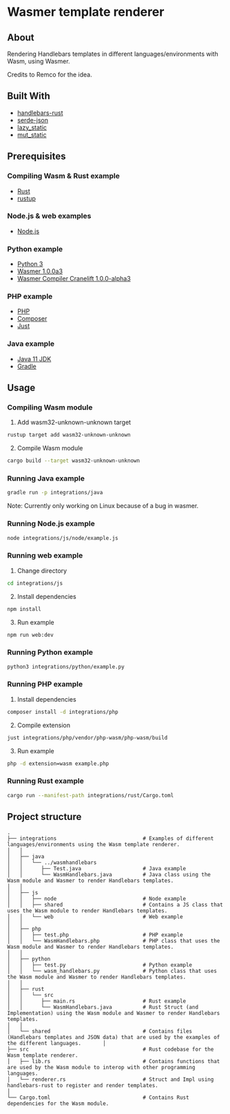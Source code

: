 # Wasmer template renderer

## About

Rendering Handlebars templates in different languages/environments with Wasm, using Wasmer. 

Credits to Remco for the idea.

## Built With
* [handlebars-rust](https://github.com/sunng87/handlebars-rust)
* [serde-json](https://github.com/serde-rs/json)
* [lazy_static](https://github.com/rust-lang-nursery/lazy-static.rs)
* [mut_static](https://github.com/tyleo/mut_static)

## Prerequisites

### Compiling Wasm & Rust example
* [Rust](https://www.rust-lang.org/tools/install)
* [rustup](https://rustup.rs/)

### Node.js & web examples
* [Node.js](https://nodejs.org/en/)

### Python example
* [Python 3](https://www.python.org/downloads/)
* [Wasmer 1.0.0a3](https://pypi.org/project/wasmer/1.0.0a3/)
* [Wasmer Compiler Cranelift 1.0.0-alpha3](https://pypi.org/project/wasmer-compiler-cranelift/1.0.0-alpha3/)

### PHP example
* [PHP](https://www.php.net/downloads)
* [Composer](https://getcomposer.org/download/)
* [Just](https://github.com/casey/just)

### Java example
* [Java 11 JDK](https://www.oracle.com/java/technologies/javase-jdk11-downloads.html)
* [Gradle](https://gradle.org/install/)

## Usage

### Compiling Wasm module
1. Add wasm32-unknown-unknown target
```sh
rustup target add wasm32-unknown-unknown
```

2. Compile Wasm module
```sh
cargo build --target wasm32-unknown-unknown
```

### Running Java example
```sh
gradle run -p integrations/java
```
Note: Currently only working on Linux because of a bug in wasmer.

### Running Node.js example
```sh
node integrations/js/node/example.js
```

### Running web example
1. Change directory
```sh
cd integrations/js
```

2. Install dependencies 
```sh
npm install
```

3. Run example
```sh
npm run web:dev
```

### Running Python example
```sh
python3 integrations/python/example.py
```

### Running PHP example
1. Install dependencies 
```sh
composer install -d integrations/php
```

2. Compile extension 
```sh
just integrations/php/vendor/php-wasm/php-wasm/build
```

3. Run example
```sh
php -d extension=wasm example.php
```

### Running Rust example
```sh
cargo run --manifest-path integrations/rust/Cargo.toml
```

## Project structure
    .
    ├── integrations                            # Examples of different languages/environments using the Wasm template renderer.
    │   │
    │   ├── java                                
    │   │   └── ../wasmhandlebars               
    │   │      ├── Test.java                    # Java example
    │   │      └── WasmHandlebars.java          # Java class using the Wasm module and Wasmer to render Handlebars templates. 
    │   │
    │   ├── js                                  
    │   │   ├── node                            # Node example
    │   │   ├── shared                          # Contains a JS class that uses the Wasm module to render Handlebars templates.
    │   │   └── web                             # Web example
    │   │
    │   ├── php                                 
    │   │   ├── test.php                        # PHP example
    │   │   └── WasmHandlebars.php              # PHP class that uses the Wasm module and Wasmer to render Handlebars templates.
    │   │
    │   ├── python                              
    │   │   ├── test.py                         # Python example
    │   │   └── wasm_handlebars.py              # Python class that uses the Wasm module and Wasmer to render Handlebars templates.
    │   │
    │   ├── rust                                
    │   │   └── src                             
    │   │      ├── main.rs                      # Rust example
    │   │      └── WasmHandlebars.java          # Rust Struct (and Implementation) using the Wasm module and Wasmer to render Handlebars templates.
    │   │
    │   └── shared                              # Contains files (Handlebars templates and JSON data) that are used by the examples of the different languages.       │    
    ├── src                                     # Rust codebase for the Wasm template renderer.
    │   ├── lib.rs                              # Contains functions that are used by the Wasm module to interop with other programming languages.
    │   └── renderer.rs                         # Struct and Impl using handlebars-rust to register and render templates.
    │   
    └── Cargo.toml                              # Contains Rust dependencies for the Wasm module.
    
